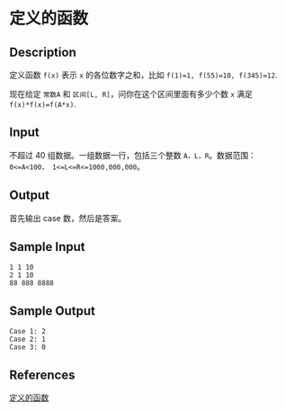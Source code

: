 # 定义的函数

## Description

定义函数 `f(x)` 表示 `x` 的各位数字之和，比如 `f(1)=1, f(55)=10, f(345)=12`.

现在给定 `常数A` 和 `区间[L, R]`，问你在这个区间里面有多少个数 `x` 满足 `f(x)*f(x)=f(A*x)`.

## Input

不超过 40 组数据。一组数据一行，包括三个整数 `A，L，R`。数据范围：`0<=A<100， 1<=L<=R<=1000,000,000`。

## Output

首先输出 case 数，然后是答案。

## Sample Input

```
1 1 10
2 1 10
88 888 8888
```

## Sample Output

```
Case 1: 2
Case 2: 1
Case 3: 0
```

## References

[定义的函数](http://cpp.zjut.edu.cn/ShowProblem.aspx?ShowID=1815)
